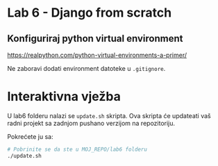 # Lab 6 - Django from scratch

## Konfiguriraj python virtual environment 

https://realpython.com/python-virtual-environments-a-primer/

Ne zaboravi dodati environment datoteke u ` .gitignore `.


#  Interaktivna vježba

U lab6 folderu nalazi se `update.sh` skripta. Ova skripta će updateati vaš radni projekt sa zadnjom pushano verzijom na repozitoriju.

Pokrećete ju sa:

```bash
# Pobrinite se da ste u MOJ_REPO/lab6 folderu
./update.sh
```
